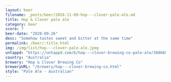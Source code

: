 ```yaml
---
layout: beer
filename: _posts/beer/2016-11-09-hop---clover-pale-ale.md
title: Hop & Clover pale ale
category: beer
score: 7
beer-date: "2020-09-26"
desc: "Somehow tastes sweet and bitter at the same time"
permalink: /beer/:title.html
img: /img/list/hop---clover-pale-ale.jpeg
untappd: "https://untappd.com/b/hop---clover-brewing-co-pale-ale/3886609"
country: "Australia"
brewery: "Hop & Clover Brewing Co"
breweryURL: "/brewery/hop---clover-brewing-co.html"
style: "Pale Ale - Australian"
---
```

